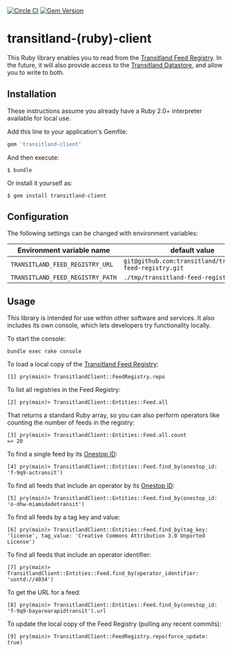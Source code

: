 [![Circle CI](https://circleci.com/gh/transitland/transitland-ruby-client.svg?style=svg)](https://circleci.com/gh/transitland/transitland-ruby-client)
[![Gem Version](https://badge.fury.io/rb/transitland-client.svg)](http://badge.fury.io/rb/transitland-client)

# transitland-(ruby)-client

This Ruby library enables you to read from the [Transitland Feed Registry](https://github.com/transitland/transitland-feed-registry). In the future, it will also provide access to the [Transitland Datastore](https://github.com/transitland/transitland-datastore), and allow you to write to both.

## Installation

These instructions assume you already have a Ruby 2.0+ interpreter available for local use.

Add this line to your application's Gemfile:

```ruby
gem 'transitland-client'
```

And then execute:

    $ bundle

Or install it yourself as:

    $ gem install transitland-client

## Configuration

The following settings can be changed with environment variables:

Environment variable name        | default value
-------------------------------- | -------------
`TRANSITLAND_FEED_REGISTRY_URL`  | `git@github.com:transitland/transitland-feed-registry.git`
`TRANSITLAND_FEED_REGISTRY_PATH` | `./tmp/transitland-feed-registry`

## Usage

This library is intended for use within other software and services. It also includes its own console, which lets developers try functionality locally.

To start the console:

    bundle exec rake console

To load a local copy of the [Transitland Feed Registry](https://github.com/transitland/transitland-feed-registry):

    [1] pry(main)> TransitlandClient::FeedRegistry.repo

To list all registries in the Feed Registry:

    [2] pry(main)> TransitlandClient::Entities::Feed.all

That returns a standard Ruby array, so you can also perform operators like counting the number of feeds in the registry:

    [3] pry(main)> TransitlandClient::Entities::Feed.all.count
    => 20

To find a single feed by its [Onestop ID](https://github.com/transitland/onestop-id):

    [4] pry(main)> TransitlandClient::Entities::Feed.find_by(onestop_id: 'f-9q9-actransit')

To find all feeds that include an operator by its [Onestop ID](https://github.com/transitland/onestop-id):

    [5] pry(main)> TransitlandClient::Entities::Feed.find_by(onestop_id: 'o-dhw-miamidadetransit')

To find all feeds by a tag key and value:

    [6] pry(main)> TransitlandClient::Entities::Feed.find_by(tag_key: 'license', tag_value: 'Creative Commons Attribution 3.0 Unported License')

To find all feeds that include an operator identifier:

    [7] pry(main)> TransitlandClient::Entities::Feed.find_by(operator_identifier: 'usntd://4034')

To get the URL for a feed:

    [8] pry(main)> TransitlandClient::Entities::Feed.find_by(onestop_id: 'f-9q9-bayarearapidtransit').url

To update the local copy of the Feed Registry (pulling any recent commits):

    [9] pry(main)> TransitlandClient::FeedRegistry.repo(force_update: true)
